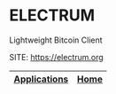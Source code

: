 # ELECTRUM
 
 Lightweight Bitcoin Client
 
 SITE: https://electrum.org

 | [Applications](https://portable-linux-apps.github.io/apps.html) | [Home](https://portable-linux-apps.github.io)
 | --- | --- |

